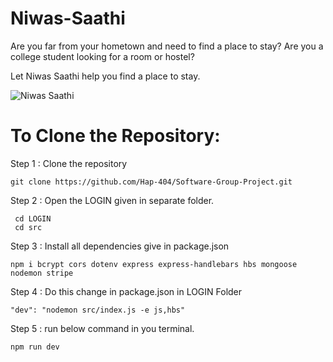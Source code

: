 # Niwas-Saathi

Are you far from your hometown and need to find a place to stay? Are you a college student looking for a room or hostel? 

Let Niwas Saathi help you find a place to stay.

![Niwas Saathi](https://github.com/user-attachments/assets/6ca0ceda-26a0-48d9-a713-edb41856d954)


# To Clone the Repository:

Step 1 : Clone the repository

```
git clone https://github.com/Hap-404/Software-Group-Project.git
```
Step 2 : Open the LOGIN given in separate folder.
```
 cd LOGIN
 cd src
```

Step 3 : Install all dependencies give in package.json
```
npm i bcrypt cors dotenv express express-handlebars hbs mongoose
nodemon stripe
```
Step 4 : Do this change in package.json in LOGIN Folder
```
"dev": "nodemon src/index.js -e js,hbs"
```
Step 5 :  run below command in you terminal.
```
npm run dev
```
